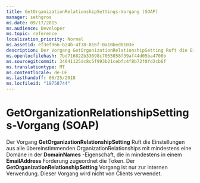 ```yaml
---
title: GetOrganizationRelationshipSettings-Vorgang (SOAP)
manager: sethgros
ms.date: 09/17/2015
ms.audience: Developer
ms.topic: reference
localization_priority: Normal
ms.assetid: ef3ef966-b24b-4f38-816f-0a10bed0103e
description: Der Vorgang GetOrganizationRelationshipSetting Ruft die Einstellungen aus alle übereinstimmenden OrganizationRelationships mit mindestens eine Domäne in der DomainNames-Eigenschaft, die mindestens einem zugeordnet ist, die im Token EmailAddress beanspruchen. Der GetOrganizationRelationshipSetting Vorgang ist nur zur internen Verwendung. Dieser Vorgang wird nicht von Clients verwendet.
ms.openlocfilehash: 7bd716822b33698c7055058f39af44d05ba4700b
ms.sourcegitcommit: 34041125dc8c5f993b21cebfc4f8b72f0fd2cb6f
ms.translationtype: MT
ms.contentlocale: de-DE
ms.lasthandoff: 06/25/2018
ms.locfileid: "19758744"
---
```

# <a name="getorganizationrelationshipsettings-operation-soap"></a>GetOrganizationRelationshipSettings-Vorgang (SOAP)

Der Vorgang **GetOrganizationRelationshipSetting** Ruft die Einstellungen aus alle übereinstimmenden OrganizationRelationships mit mindestens eine Domäne in der **DomainNames** -Eigenschaft, die in mindestens in einem **EmailAddress** Forderung zugeordnet die Token. Der **GetOrganizationRelationshipSetting** Vorgang ist nur zur internen Verwendung. Dieser Vorgang wird nicht von Clients verwendet. 
  

